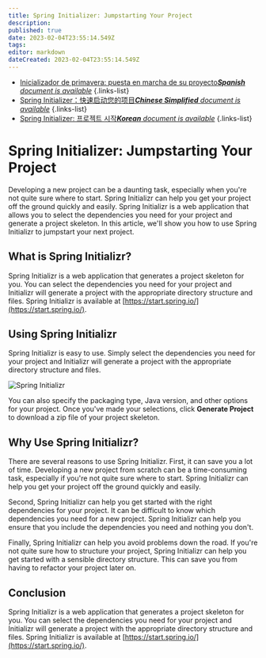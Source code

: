 ```yaml
---
title: Spring Initializer: Jumpstarting Your Project
description: 
published: true
date: 2023-02-04T23:55:14.549Z
tags: 
editor: markdown
dateCreated: 2023-02-04T23:55:14.549Z
---
```


- [Inicializador de primavera: puesta en marcha de su proyecto***Spanish** document is available*](/es/Knowledge-base/Spring-Boot/spring-initializer-jumpstarting-your-project)
{.links-list}
- [Spring Initializer：快速启动您的项目***Chinese Simplified** document is available*](/zh/Knowledge-base/Spring-Boot/spring-initializer-jumpstarting-your-project)
{.links-list}
- [Spring Initializer: 프로젝트 시작***Korean** document is available*](/ko/Knowledge-base/Spring-Boot/spring-initializer-jumpstarting-your-project)
{.links-list}


# Spring Initializer: Jumpstarting Your Project

Developing a new project can be a daunting task, especially when you're not quite sure where to start. Spring Initializr can help you get your project off the ground quickly and easily. Spring Initializr is a web application that allows you to select the dependencies you need for your project and generate a project skeleton. In this article, we'll show you how to use Spring Initializr to jumpstart your next project.

## What is Spring Initializr?

Spring Initializr is a web application that generates a project skeleton for you. You can select the dependencies you need for your project and Initializr will generate a project with the appropriate directory structure and files. Spring Initializr is available at [https://start.spring.io/](https://start.spring.io/).

## Using Spring Initializr

Spring Initializr is easy to use. Simply select the dependencies you need for your project and Initializr will generate a project with the appropriate directory structure and files.

![Spring Initializr](https://i.imgur.com/HUjEr9r.png)

You can also specify the packaging type, Java version, and other options for your project. Once you've made your selections, click **Generate Project** to download a zip file of your project skeleton.

## Why Use Spring Initializr?

There are several reasons to use Spring Initializr. First, it can save you a lot of time. Developing a new project from scratch can be a time-consuming task, especially if you're not quite sure where to start. Spring Initializr can help you get your project off the ground quickly and easily.

Second, Spring Initializr can help you get started with the right dependencies for your project. It can be difficult to know which dependencies you need for a new project. Spring Initializr can help you ensure that you include the dependencies you need and nothing you don't.

Finally, Spring Initializr can help you avoid problems down the road. If you're not quite sure how to structure your project, Spring Initializr can help you get started with a sensible directory structure. This can save you from having to refactor your project later on.

## Conclusion

Spring Initializr is a web application that generates a project skeleton for you. You can select the dependencies you need for your project and Initializr will generate a project with the appropriate directory structure and files. Spring Initializr is available at [https://start.spring.io/](https://start.spring.io/).